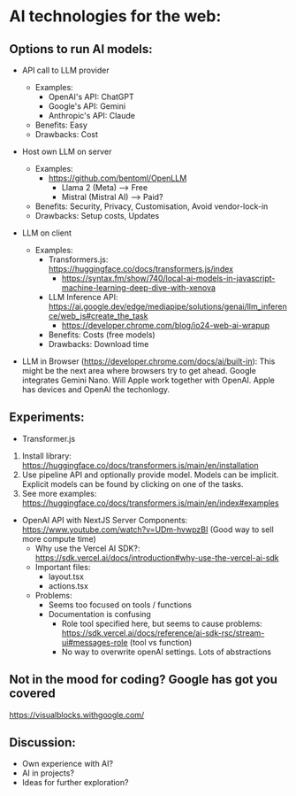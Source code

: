 # AI technologies for the web:

## Options to run AI models:

- API call to LLM provider
  - Examples:
    - OpenAI's API: ChatGPT
    - Google's API: Gemini
    - Anthropic's API: Claude
  - Benefits: Easy
  - Drawbacks: Cost
- Host own LLM on server
  - Examples:
    - https://github.com/bentoml/OpenLLM
      - Llama 2 (Meta) --> Free
      - Mistral (Mistral AI) --> Paid?
  - Benefits: Security, Privacy, Customisation, Avoid vendor-lock-in
  - Drawbacks: Setup costs, Updates
- LLM on client

  - Examples:
    - Transformers.js: https://huggingface.co/docs/transformers.js/index
      - https://syntax.fm/show/740/local-ai-models-in-javascript-machine-learning-deep-dive-with-xenova
    - LLM Inference API: https://ai.google.dev/edge/mediapipe/solutions/genai/llm_inference/web_js#create_the_task
      - https://developer.chrome.com/blog/io24-web-ai-wrapup
    - Benefits: Costs (free models)
    - Drawbacks: Download time

- LLM in Browser (https://developer.chrome.com/docs/ai/built-in): This might be the next area where browsers try to get ahead. Google integrates Gemini Nano. Will Apple work together with OpenAI. Apple has devices and OpenAI the techonlogy.

## Experiments:

- Transformer.js

1. Install library: https://huggingface.co/docs/transformers.js/main/en/installation
2. Use pipeline API and optionally provide model. Models can be implicit. Explicit models can be found by clicking on one of the tasks.
3. See more examples: https://huggingface.co/docs/transformers.js/main/en/index#examples

- OpenAI API with NextJS Server Components: https://www.youtube.com/watch?v=UDm-hvwpzBI (Good way to sell more compute time)
  - Why use the Vercel AI SDK?: https://sdk.vercel.ai/docs/introduction#why-use-the-vercel-ai-sdk
  - Important files:
    - layout.tsx
    - actions.tsx
  - Problems:
    - Seems too focused on tools / functions
    - Documentation is confusing
      - Role tool specified here, but seems to cause problems: https://sdk.vercel.ai/docs/reference/ai-sdk-rsc/stream-ui#messages-role (tool vs function)
      - No way to overwrite openAI settings. Lots of abstractions

## Not in the mood for coding? Google has got you covered

https://visualblocks.withgoogle.com/

## Discussion:

- Own experience with AI?
- AI in projects?
- Ideas for further exploration?
